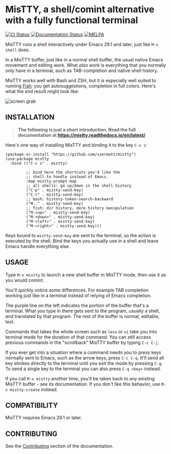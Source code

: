 # MisTTY, a shell/comint alternative with a fully functional terminal

[![CI Status](https://github.com/szermatt/mistty/actions/workflows/CI.yml/badge.svg)](https://github.com/szermatt/mistty/actions/workflows/test.yml)
[![Documentation Status](https://readthedocs.org/projects/mistty/badge/?version=latest)](https://mistty.readthedocs.io/en/latest/?badge=latest)
[![MELPA](https://melpa.org/packages/mistty-badge.svg)](https://melpa.org/#/mistty)

MisTTY runs a shell interactively under Emacs 29.1 and later, just like
`M-x shell` does. 

In a MisTTY buffer, just like in a normal shell buffer, the usual
native Emacs movement and editing work. What *also* work is everything
that you normally only have in a terminal, such as TAB-completion and
native shell history.

MisTTY works well with Bash and ZSH, but it is especially well suited
to running [Fish](https://fishshell.com): you get autosuggestions,
completion in full colors. Here's what the end result might look like:

![screen grab](https://github.com/szermatt/mistty/blob/master/screengrab.gif?raw=true)

## INSTALLATION

> **The following is just a short introduction. Read the full documentation at https://mistty.readthedocs.io/en/latest/**

Here's one way of installing MisTTY and binding it to the key `C-c s`:

```elisp
(package-vc-install "https://github.com/szermatt/mistty")
(use-package mistty
  :bind (("C-c s" . mistty)
  
         ;; bind here the shortcuts you'd like the 
         ;; shell to handle instead of Emacs.
         :map mistty-prompt-map
         ;; all shells: go up/down in the shell history
         ("C-p" . mistty-send-key)
         ("C-r" . mistty-send-key)
         ;; bash: history-token-search-backward
         ("M-." . mistty-send-key)
         ;; fish: dir history, more history manipulation
         ("M-<up>" . mistty-send-key)
         ("M-<down>" . mistty-send-key)
         ("M-<left>" . mistty-send-key)
         ("M-<right>" . mistty-send-key)))
```

Keys bound to `mistty-send-key` are sent to the terminal, so the action is executed by the shell. Bind the keys you actually use in a shell and leave Emacs handle everything else.

## USAGE

Type `M-x mistty` to launch a new shell buffer in MisTTY mode, then
use it as you would comint.

You'll quickly notice some differences. For example TAB completion
working just like in a terminal instead of relying of Emacs
completion.

The purple line on the left indicates the portion of the buffer 
that's a terminal. What you type in there gets sent to the program, 
usually a shell, and translated by that program. The rest of the
buffer is normal, editable, text. 

Commands that takes the whole screen such as `less` or `vi` take you 
into terminal mode for the duration of that command. You can still 
access previous commands in the "scrollback" MisTTY buffer by typing 
`C-c C-j`. 

If you ever get into a situation where a command needs you to press 
keys normally sent to Emacs, such as the arrow keys, press `C-c C-q`. 
It'll send all key strokes directly to the terminal until you exit 
the mode by pressing `C-g`. To send a single key to the terminal 
you can also press `C-q <key>` instead.

If you call `M-x mistty` another time, you'll be taken back to any
existing MisTTY buffer - see its documentation. If you don't like this
behavior, use `M-x mistty-create` instead.

## COMPATIBILITY

MisTTY requires Emacs 29.1 or later.

## CONTRIBUTING

See the [Contributing](https://mistty.readthedocs.io/en/latest/contrib.html) 
section of the documentation.
